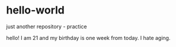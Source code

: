 # hello-world
just another repository - practice

hello!  I am 21 and my birthday is one week from today.
I hate aging.
